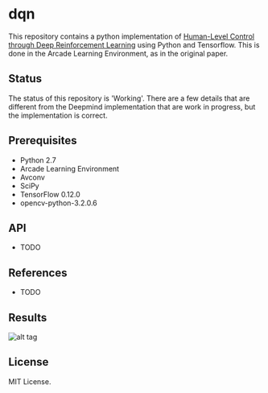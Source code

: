 # dqn
This repository contains a python implementation of [Human-Level Control through Deep Reinforcement Learning](http://home.uchicago.edu/~arij/journalclub/papers/2015_Mnih_et_al.pdf) using Python and Tensorflow. This is done in the Arcade Learning Environment, as in the original paper.

## Status
The status of this repository is 'Working'. There are a few details that are different from the Deepmind implementation that are work in progress, but the implementation is correct.

## Prerequisites

- Python 2.7
- Arcade Learning Environment
- Avconv
- SciPy
- TensorFlow 0.12.0
- opencv-python-3.2.0.6

## API
 - TODO

## References
- TODO

## Results

![alt tag](http://url/to/img.png)

## License

MIT License.
